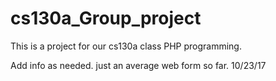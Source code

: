 # cs130a_Group_project
This is a project for our cs130a class PHP programming.

Add info as needed.
just an average web form so far. 10/23/17
